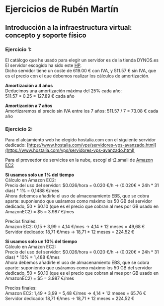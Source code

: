 Ejercicios de Rubén Martín
============================

## Introducción a la infraestructura virtual: concepto y soporte físico

### Ejercicio 1:

El catálogo que he usado para elegir un servidor es de la tienda DYNOS.es  
El servidor escogido ha sido este [HP](http://www.dynos.es/servidor-hp-proliant-ml310e-gen8-xeon-e3-1220v3-3.1ghz-4gb-ddr3-lff-1tb-dvd-rw-array-b120i-887758294864__724160-425.html#mod-descripcion).  
Dicho servidor tiene un coste de 619.00 € con IVA, y 511.57 € sin IVA, que es el precio con el que debemos realizar los cálculos de amortización.  
  
**Amortización a 4 años**  
Deducimos una amortización máxima del 25% cada año:  
511.57 * 0.25 = 127.89 € cada año  
  
**Amortización a 7 años**   
Amortizaremos el precio sin IVA entre los 7 años:
511.57 / 7 = 73.08 € cada año


### Ejercicio 2:   

Para el alojamiento web he elegido hostalia.com con el siguiente servidor dedicado: [https://www.hostalia.com/vps/servidores-vps-avanzado.html](https://www.hostalia.com/vps/servidores-vps-avanzado.html)   

Para el proveedor de servicios en la nube, escogí el t2.small de [Amazon EC2](http://aws.amazon.com/es/ec2/pricing/)  

**Si usamos solo un 1% del tiempo**  
Cálculo en Amazon EC2:   
   Precio del uso del servidor: $0.026/hora = 0.020 €/h -> (0.020€ * 24h * 31 dias) * 1% = 0,1488 €/mes      
   Ahora debemos añadirle el uso de almacenamiento EBS, que se cobra aparte: suponiendo que usáramos como máximo los 50 GB del servidor dedicado, 50 * $0.10 (que es el precio que cobran al mes por GB usado en AmazonEC2) = $5 = 3.987 €/mes  

Precios finales:  
Amazon EC2: 0,15 + 3,99 = 4,14 €/mes -> 4,14 * 12 meses =  49,68 €  
Servidor dedicado: 18,71 €/mes -> 18,71 * 12 meses = 224,52 €
 
 
**Si usamos solo un 10% del tiempo**  
Cálculo en Amazon EC2:  
   Precio del uso del servidor: $0.026/hora = 0.020 €/h -> (0.020€ * 24h * 31 dias) * 10% = 1,488 €/mes      
   Ahora debemos añadirle el uso de almacenamiento EBS, que se cobra aparte: suponiendo que usáramos como máximo los 50 GB del servidor dedicado, 50 * $0.10 (que es el precio que cobran al mes por GB usado en AmazonEC2) = $5 = 3.987 €/mes   

Precios finales:  
Amazon EC2: 1,49 + 3,99 = 5,48 €/mes -> 4,14 * 12 meses =  65.76 €  
Servidor dedicado: 18,71 €/mes -> 18,71 * 12 meses = 224,52 €


